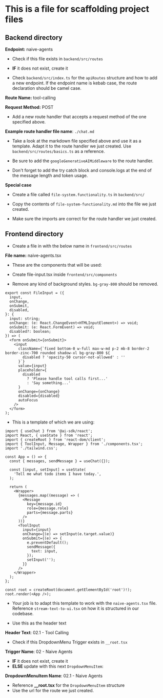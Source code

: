 # This is a file for scaffolding project files

## Backend directory

**Endpoint:** naive-agents

- Check if this file exists in `backend/src/routes`

- **IF** it does not exist, create it

- Check `backend/src/index.ts` for the `apiRoutes` structure and how to add a new endpoint. If the endpoint name is kebab case, the route declaration should be camel case.

**Route Name:** tool-calling

**Request Method:** POST

- Add a new route handler that accepts a request method of the one specified above.

**Example route handler file name**: `./chat.md`

- Take a look at the markdown file specified above and use it as a template. Adapt it to the route handler we just created. Use `backend/src/routes/basics.ts` as a reference.

- Be sure to add the `googleGenerativeAIMiddleware` to the route handler.

- Don't forget to add the try catch block and console.logs at the end of the message length and token usage.

**Special case**

- Create a file called `file-system.functionality.ts` in `backend/src/`

- Copy the contents of `file-system-functionality.md` into the file we just created.

- Make sure the imports are correct for the route handler we just created.

## Frontend directory

- Create a file in with the below name in `frontend/src/routes`

**File name:** naive-agents.tsx

- These are the components that will be used:

- Create file-input.tsx inside `frontend/src/components`
- Remove any kind of background styles. `bg-gray-800` should be removed.
```tsx
export const FileInput = ({
  input,
  onChange,
  onSubmit,
  disabled,
}: {
  input: string;
  onChange: (e: React.ChangeEvent<HTMLInputElement>) => void;
  onSubmit: (e: React.FormEvent) => void;
  disabled?: boolean;
}) => (
  <form onSubmit={onSubmit}>
    <input
      className={`fixed bottom-0 w-full max-w-md p-2 mb-8 border-2 border-zinc-700 rounded shadow-xl bg-gray-800 ${
        disabled ? 'opacity-50 cursor-not-allowed' : ''
      }`}
      value={input}
      placeholder={
        disabled
          ? 'Please handle tool calls first...'
          : 'Say something...'
      }
      onChange={onChange}
      disabled={disabled}
      autoFocus
    />
  </form>
);
```
- This is a template of which we are using:

```tsx
import { useChat } from '@ai-sdk/react';
import React, { useState } from 'react';
import { createRoot } from 'react-dom/client';
import { ToolInput, Message, Wrapper } from './components.tsx';
import './tailwind.css';

const App = () => {
  const { messages, sendMessage } = useChat({});

  const [input, setInput] = useState(
    'Tell me what todo items I have today.',
  );

  return (
    <Wrapper>
      {messages.map((message) => (
        <Message
          key={message.id}
          role={message.role}
          parts={message.parts}
        />
      ))}
      <ToolInput
        input={input}
        onChange={(e) => setInput(e.target.value)}
        onSubmit={(e) => {
          e.preventDefault();
          sendMessage({
            text: input,
          });
          setInput('');
        }}
      />
    </Wrapper>
  );
};

const root = createRoot(document.getElementById('root')!);
root.render(<App />);
```

- Your job is to adapt this template to work with the `naive-agents.tsx` file. Reference `stream-text-to-ui.tsx` on how it is structured in our codebase.

- Use this as the header text

**Header Text**: 02.1 - Tool Calling

- Check if this DropdownMenu Trigger exists in `__root.tsx`

**Trigger Name**: 02 - Naive Agents

- **IF** it does not exist, create it
- **ELSE** update with this next `DropdownMenuItem`:

**DropdownMenuItem Name**: 02.1 - Naive Agents

- Reference **__root.tsx** for the `DropdownMenuItem` structure
- Use the url for the route we just created.

